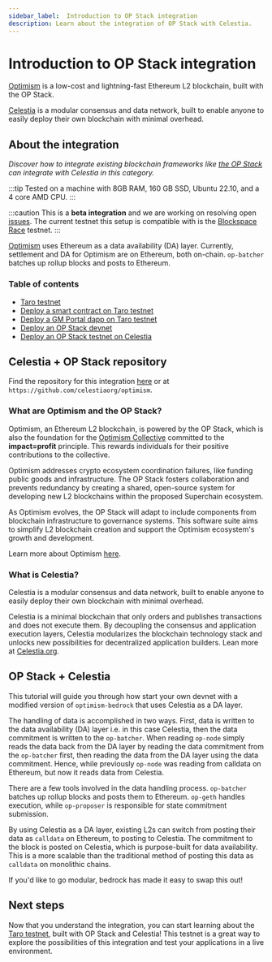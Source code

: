 ```yaml
---
sidebar_label:  Introduction to OP Stack integration
description: Learn about the integration of OP Stack with Celestia.
---
```


# Introduction to OP Stack integration

[Optimism](https://optimism.io) is a low-cost and lightning-fast Ethereum
L2 blockchain, built with the OP Stack.

[Celestia](https://celestia.org) is a modular consensus and data network,
built to enable anyone to easily deploy their own blockchain with
minimal overhead.

## About the integration

*Discover how to integrate existing blockchain frameworks
like [the OP Stack](https://stack.optimism.io/)
can integrate with Celestia in this category.*

:::tip
Tested on a machine with 8GB RAM, 160 GB SSD,
Ubuntu 22.10, and a 4 core AMD CPU.
:::

:::caution
This is a **beta integration** and we are working on resolving open
[issues](https://github.com/celestiaorg/optimism/issues).
The current testnet this setup is compatible with is the
[Blockspace Race](../nodes/blockspace-race) testnet.
:::

[Optimism](https://www.optimism.io/) uses Ethereum as
a data availability (DA) layer. Currently, settlement and DA for
Optimism are on Ethereum, both on-chain. `op-batcher` batches up
rollup blocks and posts to Ethereum.

### Table of contents

* [Taro testnet](../taro-testnet)
* [Deploy a smart contract on Taro testnet](../deploy-on-taro)
* [Deploy a GM Portal dapp on Taro testnet](../gm-portal-taro)
* [Deploy an OP Stack devnet](../optimism-devnet)
* [Deploy an OP Stack testnet on Celestia](../optimism)

## Celestia + OP Stack repository

Find the repository for this integration
[here](https://github.com/celestiaorg/optimism/) or at
`https://github.com/celestiaorg/optimism`.

### What are Optimism and the OP Stack?

Optimism, an Ethereum L2 blockchain, is powered by the OP Stack,
which is also the foundation for the
[Optimism Collective](https://app.optimism.io/announcement) committed
to the **impact=profit** principle. This rewards individuals for their
positive contributions to the collective.

Optimism addresses crypto ecosystem coordination failures, like funding public
goods and infrastructure. The OP Stack fosters collaboration and prevents
redundancy by creating a shared, open-source system for developing new L2
blockchains within the proposed Superchain ecosystem.

As Optimism evolves, the OP Stack will adapt to include components from
blockchain infrastructure to governance systems. This software suite aims
to simplify L2 blockchain creation and support the Optimism ecosystem's
growth and development.

Learn more about Optimism [here](https://www.optimism.io/).

### What is Celestia?

Celestia is a modular consensus and data network, built to enable anyone to
easily deploy their own blockchain with minimal overhead.

Celestia is a minimal blockchain that only orders and publishes transactions
and does not execute them. By decoupling the consensus and application
execution layers, Celestia modularizes the blockchain technology stack
and unlocks new possibilities for decentralized application builders.
Lean more at [Celestia.org](https://celestia.org).

## OP Stack + Celestia

This tutorial will guide you through how start your own devnet with a
modified version of `optimism-bedrock` that uses Celestia as a DA layer.

The handling of data is accomplished in two ways. First, data is written
to the data availability (DA) layer i.e. in this case Celestia, then the
data commitment is written to the `op-batcher`. When reading `op-node`
simply reads the data back from the DA layer by reading the
data commitment from the `op-batcher` first, then reading the
data from the DA layer using the data commitment. Hence, while
previously `op-node` was reading from calldata on Ethereum,
but now it reads data from Celestia.

There are a few tools involved in the data handling process. `op-batcher`
batches up rollup blocks and posts them to Ethereum. `op-geth` handles
execution, while `op-proposer` is responsible for state commitment
submission.

By using Celestia as a DA layer, existing L2s can switch from posting
their data as `calldata` on Ethereum, to posting to Celestia.
The commitment to the block is posted on Celestia, which is
purpose-built for data availability. This is a more scalable than
the traditional method of posting this data as `calldata` on monolithic chains.

If you'd like to go modular, bedrock has
made it easy to swap this out!

## Next steps

Now that you understand the integration, you can start learning about the
[Taro testnet](../taro-testnet), built with OP Stack and Celestia! This
testnet is a great way to explore the possibilities of this integration
and test your applications in a live environment.
